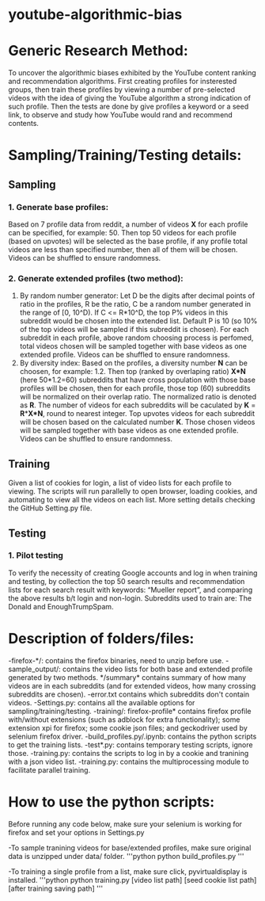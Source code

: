 # youtube-algorithmic-bias

# Generic Research Method:
To uncover the algorithmic biases exhibited by the YouTube content ranking and recommendation algorithms. First creating profiles for insterested groups, then train these profiles by viewing a number of pre-selected videos with the idea of giving the YouTube algorithm a strong indication of such profile. Then the tests are done by give profiles a keyword or a seed link, to observe and study how YouTube would rand and recommend contents. 


# Sampling/Training/Testing details: 
## Sampling
### 1. Generate base profiles: 
Based on 7 profile data from reddit, a number of videos **X** for each profile can be specified, for example: 50. 
Then top 50 videos for each profile (based on upvotes) will be selected as the base profile, 
if any profile total videos are less than specified number, then all of them will be chosen. Videos can be shuffled to ensure randomness.

### 2. Generate extended profiles (two method):
1) By random number generator:
Let D be the digits after decimal points of ratio in the profiles, R be the ratio, C be a random number generated in the range of [0, 10^D). If C <= R\*10^D, the top P% videos in this subreddit would be chosen into the extended list. Default P is 10 (so 10% of the top videos will be sampled if this subreddit is chosen). For each subreddit in each profile, above random choosing process is perfomed, total videos chosen will be sampled together with base videos as one extended profile. Videos can be shuffled to ensure randomness.
2) By diversity index: 
Based on the profiles, a diversity number **N** can be choosen, for example: 1.2. 
Then top (ranked by overlaping ratio) **X\*N** (here 50\*1.2=60) subreddits that have cross population with those base profiles will be chosen, 
then for each profile, those top (60) subreddits will be normalized on their overlap ratio. The normalized ratio is denoted as **R**. 
The number of videos for each subreddits will be caculated by **K** = **R**\***X\*N**, round to nearest integer. 
Top upvotes videos for each subreddit will be chosen based on the calculated number **K**. Those chosen videos will be sampled together with base videos as one extended profile. Videos can be shuffled to ensure randomness.

## Training
Given a list of cookies for login, a list of video lists for each profile to viewing. The scripts will run parallelly to open browser, loading cookies, and automating to view all the videos on each list. More setting details checking the GitHub Setting.py file. 

## Testing
### 1. Pilot testing
To verify the necessity of creating Google accounts and log in when training and testing, by collection the top 50 search results and recommendation lists for each search result with keywords: “Mueller report”,  and comparing the above results b/t login and non-login. Subreddits used to train are: The Donald and EnoughTrumpSpam.

# Description of folders/files:
-firefox-\*/: contains the firefox binaries, need to unzip before use.
-sample_output/: contains the video lists for both base and extended profile generated by two methods. \*/summary\* contains summary of how many videos are in each subreddits (and for extended videos, how many crossing subreddits are chosen). -error.txt contains which subreddits don't contain videos.
-Settings.py: contains all the available options for sampling/training/testing.
-training/: firefox-profile\* contains firefox profile with/without extensions (such as adblock for extra functionality); some extension xpi for firefox; some cookie json files; and geckodriver used by selenium firefox driver.
-build_profiles.py/.ipynb: contains the python scripts to get the training lists.
-test\*.py: contains temporary testing scripts, ignore those. 
-training.py: contains the scripts to log in by a cookie and tranining with a json video list.
-training.py: contains the multiprocessing module to facilitate parallel training.


# How to use the python scripts:

Before running any code below, make sure your selenium is working for firefox and set your options in Settings.py

-To sample tranining videos for base/extended profiles, make sure original data is unzipped under data/ folder.
'''python
python build_profiles.py
'''


-To training a single profile from a list, make sure click, pyvirtualdisplay is installed. 
'''python
python training.py [video list path] [seed cookie list path] [after training saving path]
'''
